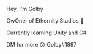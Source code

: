 Hey, I'm Golby

OwOner of Ethernity Studios 🏢

Currently learning Unity and C#

DM for more 😙
Golby#1897



<!---
RealGolby/RealGolby is a ✨ special ✨ repository because its `README.md` (this file) appears on your GitHub profile.
You can click the Preview link to take a look at your changes.
--->
